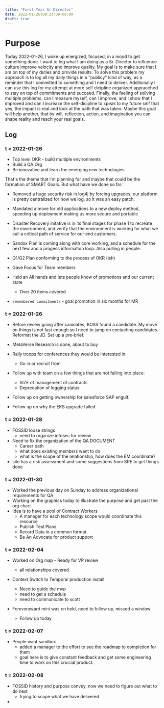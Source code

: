 ```yaml
---
title: "First Year Sr Director"
date: 2022-01-26T09:33:09-08:00
draft: true
---
```



# Purpose

Today 2022-01-26, I woke up energized, focused, in a mood to get something done. I want to log what I am doing as a Sr. Director to influence culture improve velocity and improve quality. My goal is to make sure that I am on top of my duties and provide results. To solve this problem my approach is to log all my daily things in a "publicy" kind of way, as a reminder that I committed to something and I need to deliver. Additionally I can use this log for my attempt at more self dicipline organized appraoched to stay on top of commitments and succeed. Finally, the feeling of soliving multiple problems, can I measure myself, can I improve, and I show that I improved and can I increase the self-dicipline to speak to my future self that yes, the impact is real and look at the path that was taken. Maybe this goal will help another, that by will, reflection, action, and imagination you can shape reality and reach your real goals.


## Log

###  t < 2022-01-26

* Top level OKR - build multiple environments
* Build a QA Org
* Be innovative and learn the emerging new technologies.

That's the theme that I'm planning for and maybe that could be the formation of SMART Goals.  But what have we done so far:

* Removed a huge security risk in log4j by forcing upgrades, our platform is pretty centralized for how we log, so it was an easy patch.
* Mandated a move for old applications to a new deploy method, speeding up deployment making us more secure and portable
* Disaster Recovery initative is in its final stages for phase 1 to recreate the environment, and verify that the environment is working for what we call a critical path of service for our end customers.
* Sandox Plan is coming along with core working, and a schedule for the next few and a progess information loop. Also pulling in people.
* Q1/Q2 Plan conforming to the process of OKR (ish)
* Gave Focus for Team members
* Held an All hands and lets people know of promotions and our current state
  * Over 20 items covered

* `remembered commitments` - goal promotion in six months for MR


### t = 2022-01-26

* Before review going after canidates, BOSS found a candidate. My move on things is not fast enough so I need to jump on contacting candidates. Reformat the JD. Set up a pre-brief.
* MetaVerse Research is done, about to buy
* Rally troops for conferences they would be interested in
  * Go in or recruit from
* Follow up with team on a few things that are not falling into place:
  * SIZE of management of contracts
  * Deprecation of logging status

* Follow up on getting ownership for salesforce SAP engulf.
* Follow up on why the EKS upgrade failed


### t = 2022-01-28

* FOSSID loose strings
  * need to organize infosec for review
* Need to fix the organization of the QA DOCUMENT
  * Career path
  * what does existing members want to do
  * what is the scope of the relationship, how does the EM coordinate?
* site has a risk assessment and some suggestions from SRE to get things done

### t = 2022-01-30

* Worked the previous day on Sunday to address organizational requirements for QA
* Working on the graphics today to illustrate the purpose and get past the org chart
* Idea is to have a pool of Contract Workers
  * A manager for each technology scope would coordinate this resource
  * Publish Test Plans
  * Record Data in a common format
  * Be An Advocate for product support



### t = 2022-02-04 

* Worked on Org map - Ready for VP review
  * all relationships covered

* Context Switch to Temporal production install
  * Need to guide the mvp
  * need to get a schedule
  * need to communicate to scott

* Foreveraward mint was on hold, need to follow up, missed a window
  * Follow up today

### t = 2022-02-07

* People want sandbox
  * added a manager to the effort to see the roadmap to completion for them
  * goal here is to give constant feedback and get some engineering time to work on this cruicial product.


### t = 2022-02-08

* FOSSID history and purpose convey, now we need to figure out what to do next
  * trying to scope what we have delivered  
* 


